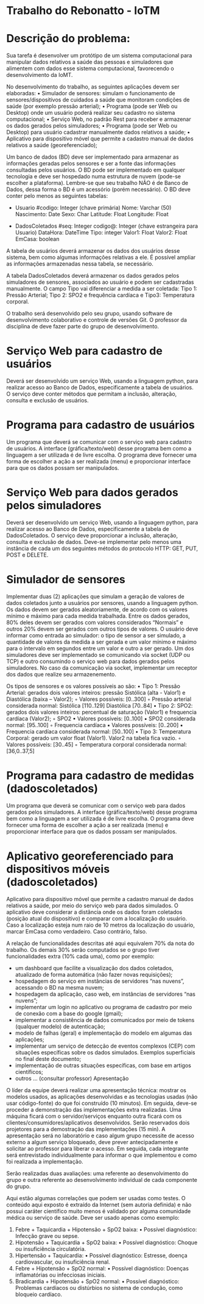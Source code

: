 # Trabalho do Rebonatto - IoTM

# Descrição do problema:
Sua tarefa é desenvolver um protótipo de um sistema computacional para manipular dados relativos a saúde das
pessoas e simuladores que alimentem com dados esse sistema computacional, favorecendo o
desenvolvimento da IoMT.

No desenvolvimento do trabalho, as seguintes aplicações devem ser elaboradas:
• Simulador de sensores: simulam o funcionamento de sensores/dispositivos de cuidados a saúde
que monitoram condições de saúde (por exemplo pressão arterial);
• Programa (pode ser Web ou Desktop) onde um usuário poderá realizar seu cadastro no sistema
computacional;
• Serviço Web, no padrão Rest para receber e armazenar os dados gerados pelos simuladores;
• Programa (pode ser Web ou Desktop) para usuário cadastrar manualmente dados relativos a
saúde;
• Aplicativo para dispositivo móvel que permite a cadastro manual de dados relativos a saúde
(georeferenciado);

Um banco de dados (BD) deve ser implementado para armazenar as informações geradas pelos
sensores e ser a fonte das informações consultadas pelos usuários. O BD pode ser implementado em
qualquer tecnologia e deve ser hospedado numa estrutura de nuvem (pode-se escolher a plataforma).
Lembre-se que seu trabalho NÃO é de Banco de Dados, dessa forma o BD é um acessório (porém
necessário). O BD deve conter pelo menos as seguintes tabelas:

- Usuario
#codigo: Integer (chave primária)
Nome: Varchar (50)
Nascimento: Date
Sexo: Char
Latitude: Float
Longitude: Float

- DadosColetados
#seq: Integer
codigo@: Integer (chave estrangeira para Usuario)
DataHora: DateTime
Tipo: integer
Valor1: Float
Valor2: Float
EmCasa: boolean

A tabela de usuários deverá armazenar os dados dos usuários desse sistema, bem como algumas
informações relativas a ele. É possível ampliar as informações armazenadas nessa tabela, se necessário.

A tabela DadosColetados deverá armazenar os dados gerados pelos simuladores de sensores,
associados ao usuário e podem ser cadastradas manualmente. O campo Tipo vai diferenciar a medida a
ser coletada: Tipo 1: Pressão Arterial; Tipo 2: SPO2 e frequência cardíaca e Tipo3: Temperatura
corporal.

O trabalho será desenvolvido pelo seu grupo, usando software de desenvolvimento colaborativo
e controle de versões Git. O professor da disciplina de deve fazer parte do grupo de desenvolvimento.

# Serviço Web para cadastro de usuários

Deverá ser desenvolvido um serviço Web, usando a linguagem python, para realizar acesso ao
Banco de Dados, especificamente a tabela de usuários. O serviço deve conter métodos que permitam a
inclusão, alteração, consulta e exclusão de usuários.

# Programa para cadastro de usuários
Um programa que deverá se comunicar com o serviço web para cadastro de usuários. A
interface (gráfica/texto/web) desse programa bem como a linguagem a ser utilizada é de livre escolha.
O programa deve fornecer uma forma de escolher a ação a ser realizada (menu) e proporcionar
interface para que os dados possam ser manipulados.

# Serviço Web para dados gerados pelos simuladores
Deverá ser desenvolvido um serviço Web, usando a linguagem python, para realizar acesso ao
Banco de Dados, especificamente a tabela de DadosColetados. O serviço deve proporcionar a inclusão,
alteração, consulta e exclusão de dados. Deve-se implementar pelo menos uma instância de cada um
dos seguintes métodos do protocolo HTTP: GET, PUT, POST e DELETE.

# Simulador de sensores
Implementar duas (2) aplicações que simulam a geração de valores de dados coletados junto a
usuários por sensores, usando a linguagem python. Os dados devem ser gerados aleatoriamente, de
acordo com os valores mínimo e máximo para cada medida trabalhada. Entre os dados gerados, 80%
deles devem ser gerados com valores considerados “Normais” e outros 20% devem ser gerados com
outros tipos de valores. O usuário deve informar como entrada ao simulador: o tipo de sensor a ser
simulado, a quantidade de valores da medida a ser gerada e um valor mínimo e máximo para o
intervalo em segundos entre um valor e outro a ser gerado. Um dos simuladores deve ser implementado
se comunicando via socket (UDP ou TCP) e outro consumindo o serviço web para dados gerados pelos
simuladores. No caso da comunicação via socket, implementar um receptor dos dados que realize seu
armazenemento. 

Os tipos de sensores e os valores possíveis ao são:
• Tipo 1: Pressão Arterial: gerados dois valores inteiros: pressão Sistólica (alta - Valor1) e
Diastólica (baixa – Valor2);
◦ Valores possíveis: [0..300]
◦ Pressão arterial considerada normal: Sistólica [110..129] Diastólica [70..84]
• Tipo 2: SPO2: gerados dois valores inteiros: percentual de saturação (Valor1) e frequencia
cardíaca (Valor2);
◦ SPO2
▪ Valores possíveis: [0..100]
▪ SPO2 considerada normal: [95..100]
◦ Frequencia cardíaca
▪ Valores possíveis: [0..200]
▪ Frequencia cardíaca considerada normal: [50..100]
• Tipo 3: Temperatura Corporal: gerado um valor float (Valor1). Valor2 na tabela fica vazio.
◦ Valores possíveis: [30..45]
◦ Temperatura corporal considerada normal: [36,0..37,5]

# Programa para cadastro de medidas (dadoscoletados)
Um programa que deverá se comunicar com o serviço web para dados gerados pelos
simuladores. A interface (gráfica/texto/web) desse programa bem como a linguagem a ser utilizada é de
livre escolha. O programa deve fornecer uma forma de escolher a ação a ser realizada (menu) e
proporcionar interface para que os dados possam ser manipulados.

# Aplicativo georeferenciado para dispositivos móveis (dadoscoletados)
Aplicativo para dispositivo móvel que permite a cadastro manual de dados relativos a saúde, por
meio do serviço web para dados simulados. O aplicativo deve considerar a distância onde os dados
foram coletados (posição atual do dispositivo) e comparar com a localização do usuário. Caso a
localização esteja num raio de 10 metros da localização do usuário, marcar EmCasa como verdadeiro.
Caso contrário, falso.

A relação de funcionalidades descritas até aqui equivalem 70% da nota do trabalho. Os demais
30% serão computados se o grupo tiver funcionalidades extra (10% cada uma), como por exemplo:
- um dashboard que facilite a visualização dos dados coletados, atualizado de forma automática (não
fazer novas requisições);
- hospedagem do serviço em instâncias de servidores “nas nuvens”, acessando o BD na mesma nuvem;
- hospedagem da aplicação, caso web, em instâncias de servidores “nas nuvens”;
- implementar um login no aplicativo ou programa de cadastro por meio de conexão com a base do
google (gmail);
- implementar a consistência de dados comunicados por meio de tokens (qualquer modelo) de
autenticação;
- modelo de falhas (geral) e implementação do modelo em algumas das aplicações;
- implementar um serviço de detecção de eventos complexos (CEP) com situações específicas sobre os
dados simulados. Exemplos superficiais no final deste documento;
- implementação de outras situações específicas, com base em artigos científicos;
- outros … (consultar professor)
Apresentação

O líder da equipe deverá realizar uma apresentação técnica: mostrar os modelos usados, as
aplicações desenvolvidas e as tecnologias usadas (não usar código-fonte) do que foi construído (10
minutos). Em seguida, deve-se proceder a demonstração das implementações extra realizadas. Uma
máquina ficará com o servidor/serviços enquanto outra ficará com os clientes/consumidores/aplicativos
desenvolvidos. Serão reservados dois projetores para a demostração das implementações (15 min). A
apresentação será no laboratório e caso algum grupo necessite de acesso externo a algum serviço
bloqueado, deve prever antecipadamente e solicitar ao professor para liberar o acesso. Em seguida,
cada integrante será entrevistado individualmente para informar o que implementou e como foi
realizada a implementação.

Serão realizadas duas avaliações: uma referente ao desenvolvimento do grupo e outra referente
ao desenvolvimento individual de cada componente do grupo.

Aqui estão algumas correlações que podem ser usadas como testes. O conteúdo aqui exposto é extraído
da Internet (sem autoria definida) e não possui caráter científico muito menos é validado por alguma
comunidade médica ou serviço de saúde. Deve ser usado apenas como exemplo:
1. Febre + Taquicardia + Hipotensão + SpO2 baixa:
• Possível diagnóstico: Infecção grave ou sepse.
2. Hipotensão + Taquicardia + SpO2 baixa:
• Possível diagnóstico: Choque ou insuficiência circulatória.
3. Hipertensão + Taquicardia:
• Possível diagnóstico: Estresse, doença cardiovascular, ou insuficiência renal.
4. Febre + Hipotensão + SpO2 normal:
• Possível diagnóstico: Doenças inflamatórias ou infecciosas iniciais.
5. Bradicardia + Hipotensão + SpO2 normal:
• Possível diagnóstico: Problemas cardíacos ou distúrbios no sistema de condução, como
bloqueio cardíaco.
